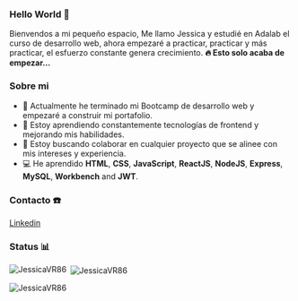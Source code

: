 ### Hello World 👋

Bienvendos a mi pequeño espacio,
Me llamo Jessica y estudié en Adalab el curso de desarrollo web, ahora empezaré a practicar, practicar y más practicar, el esfuerzo constante genera crecimiento.
<b> 🔥 Esto solo acaba de empezar...</b>

### Sobre mi

- 🔭 Actualmente he terminado mi Bootcamp de desarrollo web y empezaré a construir mi portafolio.
- 🌱 Estoy aprendiendo constantemente tecnologías de frontend y mejorando mis habilidades.
- 👀 Estoy buscando colaborar en cualquier proyecto que se alinee con mis intereses y experiencia.
- 💻 He aprendido **HTML**, **CSS**, **JavaScript**, **ReactJS**, **NodeJS**, **Express**, **MySQL**, **Workbench** and **JWT**.

### Contacto ☎️

[Linkedin](https://www.linkedin.com/in/jessica-v-277205356/)

### Status 📊

<p>
<p><img align="left" src="https://github-readme-stats.vercel.app/api/top-langs?username=JessicaVR86&show_icons=true&locale=en&layout=compact" alt="JessicaVR86" /></p>
<p>&nbsp;<img align="center" src="https://github-readme-stats.vercel.app/api?username=JessicaVR86&show_icons=true&locale=en" alt="JessicaVR86" /></p>
<p><img align="center" src="https://github-readme-streak-stats.herokuapp.com/?user=JessicaVR86&" alt="JessicaVR86" /></p>
</p>
